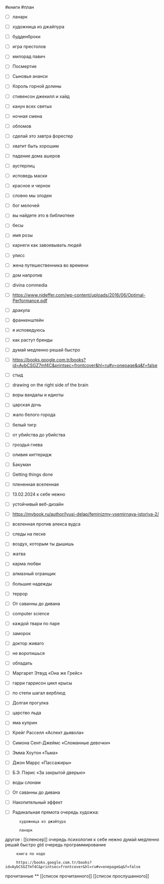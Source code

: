 #книги #план
- [ ] ланарк
- [ ] художница из джайпура
- [ ] будденброки
- [ ] игра престолов
- [ ] милорад павич 
- [ ] Посмертие
- [ ] Сыновья ананси
- [ ] Король горной долины
- [ ] стивенсон джекилл и хайд
- [ ] канун всех святых
- [ ] ночная смена
- [ ] обломов
- [ ] сделай это завтра форестер
- [ ] хватит быть хорошим
- [ ] падение дома ашеров
- [ ] аустерлиц
- [ ] исповедь маски
- [ ] красное и чернок
- [ ] словно мы злодеи
- [ ] бог мелочей
- [ ] вы найдете это в библиотеке 
- [ ] бесы
- [ ] имя розы
- [ ] карнеги как завоевывать людей
- [ ] улисс
- [ ] жена путешественника во времени
- [ ] дом напротив
- [ ] divina commedia
- [ ] https://www.nideffer.com/wp-content/uploads/2016/06/Optimal-Performance.pdf
- [ ] дракула
- [ ] франкенштейн
- [ ] я исповедуюсь 
- [ ] как растут бренды
- [ ] думай медленно решай быстро
- [ ] https://books.google.com.tr/books?id=AybCSGZ7mf4C&printsec=frontcover&hl=ru#v=onepage&q&f=false
- [ ] стыд 
- [ ] drawing on the right side of the brain
- [ ] воры вандалы и идиоты
- [ ] царская дочь
- [ ] жало белого города
- [ ] белый тигр
- [ ] от убийства до убийства
- [ ] гроздья гнева
- [ ] оливия киттеридж
- [ ] Бакуман
- [ ] Getting things done
- [ ] плененная вселенная
- [ ] 13.02.2024 к себе нежно
- [ ] устойчивый веб-дизайн
- [ ] https://mybook.ru/author/lyusi-delap/feminizmy-vsemirnaya-istoriya-2/
- [ ] вселенная против алекса вудса
- [ ] следы на песке
- [ ] воздух, которым ты дышишь
- [ ] жатва
- [ ] карма любви
- [ ] алмазный огранщик
- [ ] большие надежды
- [ ] террор
- [ ] От саванны до дивана
- [ ] computer science
- [ ] каждой твари по паре
- [ ] заморок
- [ ] доктор живаго
- [ ] не воротишься
- [ ] обладать
- [ ] Маргарет Этвуд «Она же Грейс»
- [ ] гарри гаррисон цикл крысы
- [ ] по степи шагал верблюд
- [ ] Долгая прогулка
- [ ] царство льда
- [ ] яма куприн
- [ ] Крейг Расселл «Аспект дьявола»
- [ ] Симона Сент-Джеймс «Сломанные девочки»
- [ ] Эмма Хоутон «Тьма»
- [ ] Джон Маррс «Пассажиры»
- [ ] Б.Э. Пэрис «За закрытой дверью»

- [ ] воды слонам
- [ ] От саванны до дивана 
- [ ] Накопительный эффект
- [ ] Радикальная прямота
очередь художка: 
         
         художница из джайпура
         
         ланарк
другое : 		 [[спенсер]]
очередь психология
		 к себе нежно 
		 думай медленно решай быстро
		 gtd
очередь программирование 
		
		 книга по ноде
		 
	     https://books.google.com.tr/books?id=AybCSGZ7mf4C&printsec=frontcover&hl=ru#v=onepage&q&f=false
	     
	     
прочитанные
**
[[список прочитанного]]
[[список прослушанного]]